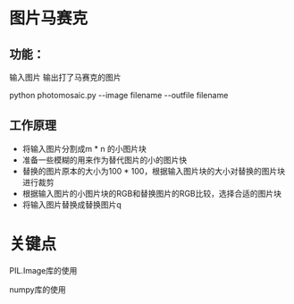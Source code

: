 # 图片马赛克

## 功能：

输入图片 输出打了马赛克的图片

python photomosaic.py --image filename --outfile filename

## 工作原理

- 将输入图片分割成m * n 的小图片块
- 准备一些模糊的用来作为替代图片的小的图片快
- 替换的图片原本的大小为100 * 100，根据输入图片块的大小对替换的图片块进行裁剪
- 根据输入图片的小图片块的RGB和替换图片的RGB比较，选择合适的图片块
- 将输入图片替换成替换图片q

# 关键点

PIL.Image库的使用

numpy库的使用